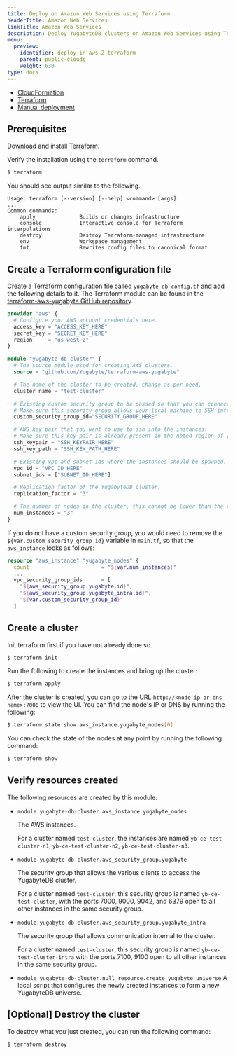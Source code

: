 ```yaml
---
title: Deploy on Amazon Web Services using Terraform
headerTitle: Amazon Web Services
linkTitle: Amazon Web Services
description: Deploy YugabyteDB clusters on Amazon Web Services using Terraform.
menu:
  preview:
    identifier: deploy-in-aws-2-terraform
    parent: public-clouds
    weight: 630
type: docs
---
```


<ul class="nav nav-tabs-alt nav-tabs-yb">
  <li >
    <a href="../cloudformation/" class="nav-link">
      <i class="icon-shell"></i>
      CloudFormation
    </a>
  </li>
  <li >
    <a href="../terraform/" class="nav-link active">
      <i class="icon-shell"></i>
      Terraform
    </a>
  </li>
  <li>
    <a href="../manual-deployment/" class="nav-link">
      <i class="icon-shell"></i>
      Manual deployment
    </a>
  </li>
</ul>

## Prerequisites

Download and install [Terraform](https://www.terraform.io/downloads.html).

Verify the installation using the `terraform` command.

```sh
$ terraform
```

You should see output similar to the following.

```output
Usage: terraform [--version] [--help] <command> [args]
...
Common commands:
    apply              Builds or changes infrastructure
    console            Interactive console for Terraform interpolations
    destroy            Destroy Terraform-managed infrastructure
    env                Workspace management
    fmt                Rewrites config files to canonical format
```

## Create a Terraform configuration file

Create a Terraform configuration file called `yugabyte-db-config.tf` and add the following details to it. The Terraform module can be found in the [terraform-aws-yugabyte GitHub repository](https://github.com/yugabyte/terraform-aws-yugabyte).

```terraform
provider "aws" {
  # Configure your AWS account credentials here.
  access_key = "ACCESS_KEY_HERE"
  secret_key = "SECRET_KEY_HERE"
  region     = "us-west-2"
}

module "yugabyte-db-cluster" {
  # The source module used for creating AWS clusters.
  source = "github.com/Yugabyte/terraform-aws-yugabyte"

  # The name of the cluster to be created, change as per need.
  cluster_name = "test-cluster"

  # Existing custom security group to be passed so that you can connect to the instances.
  # Make sure this security group allows your local machine to SSH into these instances.
  custom_security_group_id="SECURITY_GROUP_HERE"

  # AWS key pair that you want to use to ssh into the instances.
  # Make sure this key pair is already present in the noted region of your account.
  ssh_keypair = "SSH_KEYPAIR_HERE"
  ssh_key_path = "SSH_KEY_PATH_HERE"

  # Existing vpc and subnet ids where the instances should be spawned.
  vpc_id = "VPC_ID_HERE"
  subnet_ids = ["SUBNET_ID_HERE"]

  # Replication factor of the YugabyteDB cluster.
  replication_factor = "3"

  # The number of nodes in the cluster, this cannot be lower than the replication factor.
  num_instances = "3"
}
```

If you do not have a custom security group, you would need to remove the `${var.custom_security_group_id}` variable in `main.tf`, so that the `aws_instance` looks as follows:

```terraform
resource "aws_instance" "yugabyte_nodes" {
  count                       = "${var.num_instances}"
  ...
  vpc_security_group_ids      = [
    "${aws_security_group.yugabyte.id}",
    "${aws_security_group.yugabyte_intra.id}",
    "${var.custom_security_group_id}"
  ]
```

## Create a cluster

Init terraform first if you have not already done so.

```sh
$ terraform init
```

Run the following to create the instances and bring up the cluster:

```sh
$ terraform apply
```

After the cluster is created, you can go to the URL `http://<node ip or dns name>:7000` to view the UI. You can find the node's IP or DNS by running the following:

```sh
$ terraform state show aws_instance.yugabyte_nodes[0]
```

You can check the state of the nodes at any point by running the following command:

```sh
$ terraform show
```

## Verify resources created

The following resources are created by this module:

- `module.yugabyte-db-cluster.aws_instance.yugabyte_nodes`

    The AWS instances.

    For a cluster named `test-cluster`, the instances are named `yb-ce-test-cluster-n1`, `yb-ce-test-cluster-n2`, `yb-ce-test-cluster-n3`.

- `module.yugabyte-db-cluster.aws_security_group.yugabyte`

    The security group that allows the various clients to access the YugabyteDB cluster.

    For a cluster named `test-cluster`, this security group is named `yb-ce-test-cluster`, with the ports 7000, 9000, 9042, and 6379 open to all other instances in the same security group.

- `module.yugabyte-db-cluster.aws_security_group.yugabyte_intra`

    The security group that allows communication internal to the cluster.

    For a cluster named `test-cluster`, this security group is named `yb-ce-test-cluster-intra` with the ports 7100, 9100 open to all other instances in the same security group.

- `module.yugabyte-db-cluster.null_resource.create_yugabyte_universe` A local script that configures the newly created instances to form a new YugabyteDB universe.

## [Optional] Destroy the cluster

To destroy what you just created, you can run the following command:

```sh
$ terraform destroy
```
